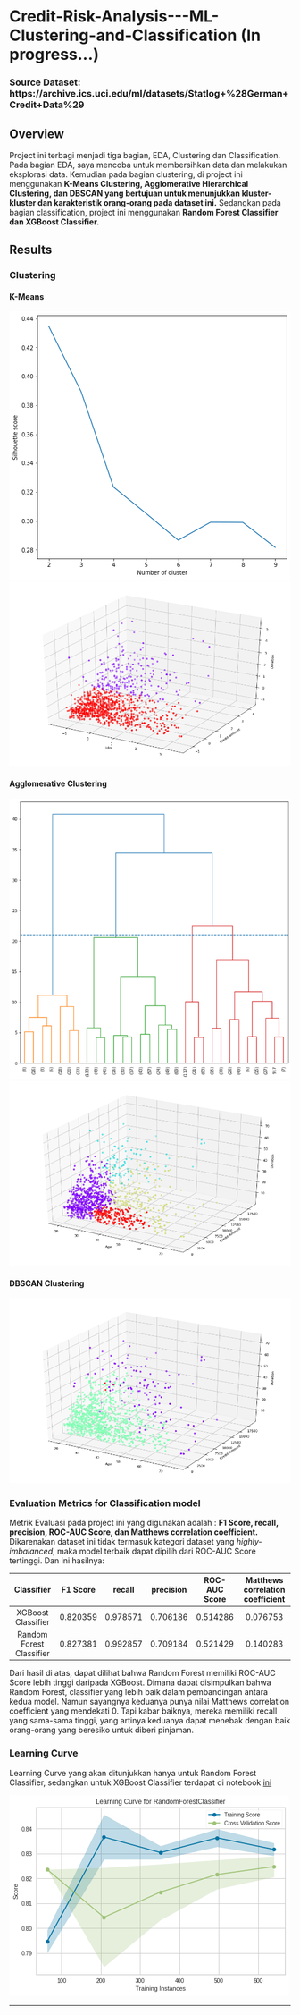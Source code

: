 <h1> Credit-Risk-Analysis---ML-Clustering-and-Classification (In progress...) </h1>

<h3>Source Dataset: https://archive.ics.uci.edu/ml/datasets/Statlog+%28German+Credit+Data%29 </h3>

## Overview

<p> Project ini terbagi menjadi tiga bagian, EDA, Clustering dan Classification. Pada bagian EDA, saya mencoba untuk membersihkan data dan melakukan eksplorasi data. Kemudian pada bagian clustering, di project ini menggunakan <b>K-Means Clustering, Agglomerative Hierarchical Clustering, dan DBSCAN yang bertujuan untuk menunjukkan kluster-kluster dan karakteristik orang-orang pada dataset ini.</b> Sedangkan pada bagian classification, project ini menggunakan <b>Random Forest Classifier dan XGBoost Classifier.</b>
  
## Results

### Clustering

#### K-Means
![GitHub Logo](/images/1.png)
![GitHub Logo](/images/2.png)

#### Agglomerative Clustering
![GitHub Logo](/images/3.png)
![GitHub Logo](/images/4.png)

#### DBSCAN Clustering
![GitHub Logo](/images/5.png)


### Evaluation Metrics for Classification model
 
Metrik Evaluasi pada project ini yang digunakan adalah : <b>F1 Score, recall, precision, ROC-AUC Score, dan Matthews correlation coefficient.</b> Dikarenakan dataset ini tidak termasuk kategori dataset yang <i>highly-imbalanced</i>, maka model terbaik dapat dipilih dari ROC-AUC Score tertinggi. Dan ini hasilnya:
  
| Classifier | F1 Score | recall | precision | ROC-AUC Score | Matthews correlation coefficient| 
|   :---:      |     :---:      |    :---:      |   :---:      |     :---:      |          :---: |
| XGBoost Classifier   | 0.820359    |  	0.978571   | 0.706186   | 0.514286    | 0.076753   |
| Random Forest Classifier     | 0.827381       |  	0.992857     | 	0.709184  | 0.521429        | 0.140283      |
 
 Dari hasil di atas, dapat dilihat bahwa Random Forest memiliki ROC-AUC Score lebih tinggi daripada XGBoost. Dimana dapat disimpulkan bahwa Random Forest, classifier yang lebih baik dalam pembandingan antara kedua model. Namun sayangnya keduanya punya nilai Matthews correlation coefficient yang mendekati 0. Tapi kabar baiknya, mereka memiliki recall yang sama-sama tinggi, yang artinya keduanya dapat menebak dengan baik orang-orang yang beresiko untuk diberi pinjaman.
 
 ### Learning Curve
 
Learning Curve yang akan ditunjukkan hanya untuk Random Forest Classifier, sedangkan untuk XGBoost Classifier terdapat di notebook [ini](https://github.com/Stev-create/Credit-Risk-Analysis---ML-Clustering-and-Classification/blob/master/3.%20Credit%20Risk%20Analysis%20---%20Classification.ipynb)

![GitHub Logo](/images/rfc.png)
 
---------------------------------------------------------------------------------
